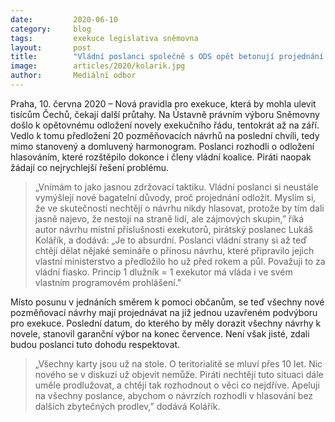 ```yaml
---
date:         2020-06-10
category:     blog
tags:         exekuce legislativa sněmovna
layout:       post
title:        "Vládní poslanci společně s ODS opět betonují projednání exekucí. Výbor už dvakrát překročil stanovenou lhůtu "
image:        articles/2020/kolarik.jpg
author:       Mediální odbor
---  
```




Praha, 10. června 2020 – Nová pravidla pro exekuce, která by mohla ulevit tisícům Čechů, čekají další průtahy. Na Ústavně právním výboru Sněmovny došlo k opětovnému odložení novely exekučního řádu, tentokrát až na září. Vedlo k tomu předložení 20 pozměňovacích návrhů na poslední chvíli, tedy mimo stanovený a domluvený harmonogram. Poslanci rozhodli o odložení hlasováním, které rozštěpilo dokonce i členy vládní koalice. Piráti naopak žádají co nejrychlejší řešení problému.
 
> „Vnímám to jako jasnou zdržovací taktiku. Vládní poslanci si neustále vymýšlejí nové bagatelní důvody, proč projednání odložit. Myslím si, že ve skutečnosti nechtějí o návrhu nikdy hlasovat, protože by tím dali jasně najevo, že nestojí na straně lidí, ale zájmových skupin,” říká autor návrhu místní příslušnosti exekutorů, pirátský poslanec Lukáš Kolářík, a dodává: „Je to absurdní. Poslanci vládní strany si až teď chtějí dělat nějaké semináře o přínosu návrhu, které připravilo jejich vlastní ministerstvo a předložilo ho už před rokem a půl. Považuji to za vládní fiasko. Princip 1 dlužník = 1 exekutor má vláda i ve svém vlastním programovém prohlášení.” 
 
Místo posunu v jednáních směrem k pomoci občanům, se teď všechny nové pozměňovací návrhy mají projednávat na již jednou uzavřeném podvýboru pro exekuce. Poslední datum, do kterého by měly dorazit všechny návrhy k novele, stanovil garanční výbor na konec července. Není však jisté, zdali budou poslanci tuto dohodu respektovat. 
 
> „Všechny karty jsou už na stole. O teritorialitě se mluví přes 10 let. Nic nového se v diskuzi už objevit nemůže. Piráti nechtějí tuto situaci dále uměle prodlužovat, a chtějí tak rozhodnout o věci co nejdříve. Apeluji na všechny poslance, abychom o návrzích rozhodli v hlasování bez dalších zbytečných prodlev,” dodává Kolářík.
